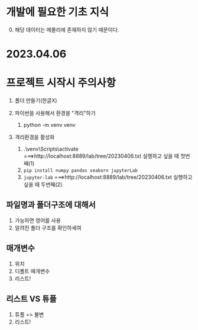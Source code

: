 # 개발에 필요한 기초 지식
0. 해당 데이터는 메몰리에 존재하지 않기 때문이다.


# 2023.04.06
# 프로젝트 시작시 주의사항

1. 폴더 만들기(한글X)

2. 파이썬을 사용해서 환경을 "격리"하기
    1)  python -m venv venv

3. 격리환경을 활성화
    1) .\venv\Scripts\activate      ===>http://localhost:8889/lab/tree/20230406.txt 실행하고 싶을 때 첫번째(1)
    2) `pip install numpy pandas seaborn jupyterLab`
    3) `jupyter-lab`                ===>http://localhost:8889/lab/tree/20230406.txt 실행하고 싶을 때 두번째(2)

## 파일명과 폴더구조에 대해서
1. 가능하면 영어를 사용
2. 알려진 폴더 구조를 확인하세여

## 매개변수
1. 위치
2. 디폴트 매개변수
3. 리스트!

## 리스트 VS 튜플
1. 튜플 => 불변
2. 리스트!